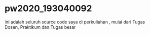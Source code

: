 # pw2020_193040092
Ini adalah seluruh source code saya di perkuliahan , mulai dari Tugas Dosen, Praktikum dan Tugas besar
